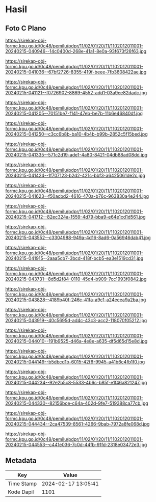 # Hasil

## Foto C Plano

https://sirekap-obj-formc.kpu.go.id/0c48/pemilu/pdpr/11/02/01/20/11/1102012011001-20240215-040946--14c0400d-268e-41a1-8e0a-93f673f26f63.jpg

https://sirekap-obj-formc.kpu.go.id/0c48/pemilu/pdpr/11/02/01/20/11/1102012011001-20240215-041036--67bf2726-8355-419f-beee-7fb3608422ae.jpg

https://sirekap-obj-formc.kpu.go.id/0c48/pemilu/pdpr/11/02/01/20/11/1102012011001-20240215-041121--f0726902-8869-4552-add1-03a9ee82dadc.jpg

https://sirekap-obj-formc.kpu.go.id/0c48/pemilu/pdpr/11/02/01/20/11/1102012011001-20240215-041205--70151be7-f141-47eb-be7b-11b6e46840df.jpg

https://sirekap-obj-formc.kpu.go.id/0c48/pemilu/pdpr/11/02/01/20/11/1102012011001-20240215-041250--c3cc6b8b-ba10-4b4b-b99b-2852c5f15bed.jpg

https://sirekap-obj-formc.kpu.go.id/0c48/pemilu/pdpr/11/02/01/20/11/1102012011001-20240215-041335--571c2d19-ade1-4a80-8421-04db88ad08dd.jpg

https://sirekap-obj-formc.kpu.go.id/0c48/pemilu/pdpr/11/02/01/20/11/1102012011001-20240215-041424--1f707123-b2d2-421c-bbf3-a6425061de2c.jpg

https://sirekap-obj-formc.kpu.go.id/0c48/pemilu/pdpr/11/02/01/20/11/1102012011001-20240215-041623--f50acbd2-4616-470a-b76c-963830a4e244.jpg

https://sirekap-obj-formc.kpu.go.id/0c48/pemilu/pdpr/11/02/01/20/11/1102012011001-20240215-041712--82ec324a-1559-4d79-bba9-e64e1cd1d561.jpg

https://sirekap-obj-formc.kpu.go.id/0c48/pemilu/pdpr/11/02/01/20/11/1102012011001-20240215-043552--c3304988-949a-4d16-8ad6-0a56946dab41.jpg

https://sirekap-obj-formc.kpu.go.id/0c48/pemilu/pdpr/11/02/01/20/11/1102012011001-20240215-041915--2aaa5cb7-3bcd-418f-bcb5-ea3e1519cd31.jpg

https://sirekap-obj-formc.kpu.go.id/0c48/pemilu/pdpr/11/02/01/20/11/1102012011001-20240215-043731--8d5d2f84-0110-45d4-b909-7cc1993f0842.jpg

https://sirekap-obj-formc.kpu.go.id/0c48/pemilu/pdpr/11/02/01/20/11/1102012011001-20240215-043828--4189b40f-246c-41fa-a9c1-a24eeea9a2ba.jpg

https://sirekap-obj-formc.kpu.go.id/0c48/pemilu/pdpr/11/02/01/20/11/1102012011001-20240215-043919--40c5695d-ad4c-43c3-acc2-118070f05212.jpg

https://sirekap-obj-formc.kpu.go.id/0c48/pemilu/pdpr/11/02/01/20/11/1102012011001-20240215-044010--191b9525-d46a-4e8e-a635-df5d65d15e8d.jpg

https://sirekap-obj-formc.kpu.go.id/0c48/pemilu/pdpr/11/02/01/20/11/1102012011001-20240215-044149--b5dbcd1b-6015-42f6-9945-a41b6c4fb1f0.jpg

https://sirekap-obj-formc.kpu.go.id/0c48/pemilu/pdpr/11/02/01/20/11/1102012011001-20240215-044234--92e2b5c8-5533-4b6c-b85f-e1f46a821247.jpg

https://sirekap-obj-formc.kpu.go.id/0c48/pemilu/pdpr/11/02/01/20/11/1102012011001-20240215-044330--82156bce-c64a-402d-9fe7-519388ca77cb.jpg

https://sirekap-obj-formc.kpu.go.id/0c48/pemilu/pdpr/11/02/01/20/11/1102012011001-20240215-044434--2ca47539-8561-4266-9bab-7972a8fe068d.jpg

https://sirekap-obj-formc.kpu.go.id/0c48/pemilu/pdpr/11/02/01/20/11/1102012011001-20240215-044553--c441e036-7c0d-44fb-91fd-2318e03472e3.jpg


## Metadata

| Key        | Value               |
| ---------- | ------------------- |
| Time Stamp | 2024-02-17 13:05:41 |
| Kode Dapil | 1101                |



